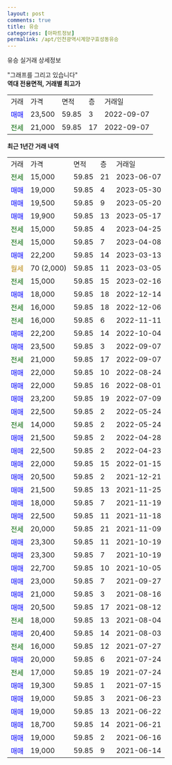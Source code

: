 ```yaml
---
layout: post
comments: true
title: 유승
categories: [아파트정보]
permalink: /apt/인천광역시계양구효성동유승
---
```


유승 실거래 상세정보

<script type="text/javascript">
  google.charts.load('current', {'packages':['line', 'corechart']});
  google.charts.setOnLoadCallback(drawChart);

  function drawChart() {
    var data = new google.visualization.DataTable();
    data.addColumn('date', '거래일');
    data.addColumn('number', "매매");
    data.addColumn('number', "전세");
    data.addColumn('number', "전매");

    data.addRows([[new Date(Date.parse("2023-06-07")), null, 15000, null], [new Date(Date.parse("2023-05-30")), 19000, null, null], [new Date(Date.parse("2023-05-20")), 19500, null, null], [new Date(Date.parse("2023-05-17")), 19900, null, null], [new Date(Date.parse("2023-04-25")), null, 15000, null], [new Date(Date.parse("2023-04-08")), null, 15000, null], [new Date(Date.parse("2023-03-13")), 22200, null, null], [new Date(Date.parse("2023-03-05")), null, null, null], [new Date(Date.parse("2023-02-16")), null, 15000, null], [new Date(Date.parse("2022-12-14")), 18000, null, null], [new Date(Date.parse("2022-12-06")), null, 16000, null], [new Date(Date.parse("2022-11-11")), null, 16000, null], [new Date(Date.parse("2022-10-04")), 22200, null, null], [new Date(Date.parse("2022-09-07")), 23500, null, null], [new Date(Date.parse("2022-09-07")), null, 21000, null], [new Date(Date.parse("2022-08-24")), 22000, null, null], [new Date(Date.parse("2022-08-01")), 22000, null, null], [new Date(Date.parse("2022-07-09")), 23200, null, null], [new Date(Date.parse("2022-05-24")), 22500, null, null], [new Date(Date.parse("2022-05-24")), null, 14000, null], [new Date(Date.parse("2022-04-28")), 21500, null, null], [new Date(Date.parse("2022-04-23")), 22500, null, null], [new Date(Date.parse("2022-01-15")), 22000, null, null], [new Date(Date.parse("2021-12-21")), 20500, null, null], [new Date(Date.parse("2021-11-25")), 21500, null, null], [new Date(Date.parse("2021-11-19")), 18000, null, null], [new Date(Date.parse("2021-11-18")), 22500, null, null], [new Date(Date.parse("2021-11-09")), null, 20000, null], [new Date(Date.parse("2021-10-19")), 23300, null, null], [new Date(Date.parse("2021-10-19")), 23300, null, null], [new Date(Date.parse("2021-10-05")), 22700, null, null], [new Date(Date.parse("2021-09-27")), 23000, null, null], [new Date(Date.parse("2021-08-16")), 21000, null, null], [new Date(Date.parse("2021-08-12")), 20500, null, null], [new Date(Date.parse("2021-08-04")), null, 18000, null], [new Date(Date.parse("2021-08-03")), 20400, null, null], [new Date(Date.parse("2021-07-27")), null, 16000, null], [new Date(Date.parse("2021-07-24")), 20000, null, null], [new Date(Date.parse("2021-07-24")), null, 17000, null], [new Date(Date.parse("2021-07-15")), 19300, null, null], [new Date(Date.parse("2021-06-23")), 19000, null, null], [new Date(Date.parse("2021-06-22")), 19000, null, null], [new Date(Date.parse("2021-06-21")), 18700, null, null], [new Date(Date.parse("2021-06-16")), 19000, null, null], [new Date(Date.parse("2021-06-14")), 19000, null, null]]);

    var options = {
      hAxis: {
        format: 'yyyy/MM/dd'
      },    
      lineWidth: 0,
      pointsVisible: true,    
      title: '최근 1년간 유형별 실거래가 분포',
      legend: { position: 'bottom' }
    };

    var formatter = new google.visualization.NumberFormat({pattern:'###,###'} );
    formatter.format(data, 1);
    formatter.format(data, 2);
    
    setTimeout(function() {
        var chart = new google.visualization.LineChart(document.getElementById('columnchart_material'));
        chart.draw(data, (options));
        document.getElementById('loading').style.display = 'none';
    }, 200);
  }
</script>


<div id="loading" style="z-index:20; display: block; margin-left: 0px">"그래프를 그리고 있습니다"</div>
<div id="columnchart_material" style="width: 95%; margin-left: 0px; display: block"></div>
<!-- contents start -->
<b>역대 전용면적, 거래별 최고가</b>
<table class="sortable">
    <tr>
      <td>거래</td>
      <td>가격</td>
      <td>면적</td>
      <td>층</td>
      <td>거래일</td>
    </tr>
        <tr>
          <td><a style="color: blue">매매</a></td>
          <td>23,500</td>
          <td>59.85</td>
          <td>3</td>
          <td>2022-09-07</td>
        </tr>        
        <tr>
              <td><a style="color: darkgreen">전세</a></td>
              <td>21,000</td>
              <td>59.85</td>
              <td>17</td>
              <td>2022-09-07</td>
            </tr>        
    
</table>

<b>최근 1년간 거래 내역</b>

<table class="sortable">
    <tr>
      <td>거래</td>
      <td>가격</td>
      <td>면적</td>
      <td>층</td>
      <td>거래일</td>
    </tr>
    <tr>
      <td><a style="color: darkgreen">전세</a></td>
      <td>15,000</td>
      <td>59.85</td>
      <td>21</td>
      <td>2023-06-07</td>
    </tr>          <tr>
      <td><a style="color: blue">매매</a></td>
      <td>19,000</td>
      <td>59.85</td>
      <td>4</td>
      <td>2023-05-30</td>
    </tr>          <tr>
      <td><a style="color: blue">매매</a></td>
      <td>19,500</td>
      <td>59.85</td>
      <td>9</td>
      <td>2023-05-20</td>
    </tr>          <tr>
      <td><a style="color: blue">매매</a></td>
      <td>19,900</td>
      <td>59.85</td>
      <td>13</td>
      <td>2023-05-17</td>
    </tr>          <tr>
      <td><a style="color: darkgreen">전세</a></td>
      <td>15,000</td>
      <td>59.85</td>
      <td>4</td>
      <td>2023-04-25</td>
    </tr>          <tr>
      <td><a style="color: darkgreen">전세</a></td>
      <td>15,000</td>
      <td>59.85</td>
      <td>7</td>
      <td>2023-04-08</td>
    </tr>          <tr>
      <td><a style="color: blue">매매</a></td>
      <td>22,200</td>
      <td>59.85</td>
      <td>14</td>
      <td>2023-03-13</td>
    </tr>          <tr>
      <td><a style="color: darkgoldenrod">월세</a></td>
      <td>70 (2,000)</td>
      <td>59.85</td>
      <td>11</td>
      <td>2023-03-05</td>
    </tr>          <tr>
      <td><a style="color: darkgreen">전세</a></td>
      <td>15,000</td>
      <td>59.85</td>
      <td>15</td>
      <td>2023-02-16</td>
    </tr>          <tr>
      <td><a style="color: blue">매매</a></td>
      <td>18,000</td>
      <td>59.85</td>
      <td>18</td>
      <td>2022-12-14</td>
    </tr>          <tr>
      <td><a style="color: darkgreen">전세</a></td>
      <td>16,000</td>
      <td>59.85</td>
      <td>18</td>
      <td>2022-12-06</td>
    </tr>          <tr>
      <td><a style="color: darkgreen">전세</a></td>
      <td>16,000</td>
      <td>59.85</td>
      <td>6</td>
      <td>2022-11-11</td>
    </tr>          <tr>
      <td><a style="color: blue">매매</a></td>
      <td>22,200</td>
      <td>59.85</td>
      <td>14</td>
      <td>2022-10-04</td>
    </tr>          <tr>
      <td><a style="color: blue">매매</a></td>
      <td>23,500</td>
      <td>59.85</td>
      <td>3</td>
      <td>2022-09-07</td>
    </tr>          <tr>
      <td><a style="color: darkgreen">전세</a></td>
      <td>21,000</td>
      <td>59.85</td>
      <td>17</td>
      <td>2022-09-07</td>
    </tr>          <tr>
      <td><a style="color: blue">매매</a></td>
      <td>22,000</td>
      <td>59.85</td>
      <td>10</td>
      <td>2022-08-24</td>
    </tr>          <tr>
      <td><a style="color: blue">매매</a></td>
      <td>22,000</td>
      <td>59.85</td>
      <td>16</td>
      <td>2022-08-01</td>
    </tr>          <tr>
      <td><a style="color: blue">매매</a></td>
      <td>23,200</td>
      <td>59.85</td>
      <td>19</td>
      <td>2022-07-09</td>
    </tr>          <tr>
      <td><a style="color: blue">매매</a></td>
      <td>22,500</td>
      <td>59.85</td>
      <td>2</td>
      <td>2022-05-24</td>
    </tr>          <tr>
      <td><a style="color: darkgreen">전세</a></td>
      <td>14,000</td>
      <td>59.85</td>
      <td>2</td>
      <td>2022-05-24</td>
    </tr>          <tr>
      <td><a style="color: blue">매매</a></td>
      <td>21,500</td>
      <td>59.85</td>
      <td>2</td>
      <td>2022-04-28</td>
    </tr>          <tr>
      <td><a style="color: blue">매매</a></td>
      <td>22,500</td>
      <td>59.85</td>
      <td>2</td>
      <td>2022-04-23</td>
    </tr>          <tr>
      <td><a style="color: blue">매매</a></td>
      <td>22,000</td>
      <td>59.85</td>
      <td>15</td>
      <td>2022-01-15</td>
    </tr>          <tr>
      <td><a style="color: blue">매매</a></td>
      <td>20,500</td>
      <td>59.85</td>
      <td>2</td>
      <td>2021-12-21</td>
    </tr>          <tr>
      <td><a style="color: blue">매매</a></td>
      <td>21,500</td>
      <td>59.85</td>
      <td>13</td>
      <td>2021-11-25</td>
    </tr>          <tr>
      <td><a style="color: blue">매매</a></td>
      <td>18,000</td>
      <td>59.85</td>
      <td>7</td>
      <td>2021-11-19</td>
    </tr>          <tr>
      <td><a style="color: blue">매매</a></td>
      <td>22,500</td>
      <td>59.85</td>
      <td>11</td>
      <td>2021-11-18</td>
    </tr>          <tr>
      <td><a style="color: darkgreen">전세</a></td>
      <td>20,000</td>
      <td>59.85</td>
      <td>21</td>
      <td>2021-11-09</td>
    </tr>          <tr>
      <td><a style="color: blue">매매</a></td>
      <td>23,300</td>
      <td>59.85</td>
      <td>11</td>
      <td>2021-10-19</td>
    </tr>          <tr>
      <td><a style="color: blue">매매</a></td>
      <td>23,300</td>
      <td>59.85</td>
      <td>7</td>
      <td>2021-10-19</td>
    </tr>          <tr>
      <td><a style="color: blue">매매</a></td>
      <td>22,700</td>
      <td>59.85</td>
      <td>10</td>
      <td>2021-10-05</td>
    </tr>          <tr>
      <td><a style="color: blue">매매</a></td>
      <td>23,000</td>
      <td>59.85</td>
      <td>7</td>
      <td>2021-09-27</td>
    </tr>          <tr>
      <td><a style="color: blue">매매</a></td>
      <td>21,000</td>
      <td>59.85</td>
      <td>3</td>
      <td>2021-08-16</td>
    </tr>          <tr>
      <td><a style="color: blue">매매</a></td>
      <td>20,500</td>
      <td>59.85</td>
      <td>17</td>
      <td>2021-08-12</td>
    </tr>          <tr>
      <td><a style="color: darkgreen">전세</a></td>
      <td>18,000</td>
      <td>59.85</td>
      <td>13</td>
      <td>2021-08-04</td>
    </tr>          <tr>
      <td><a style="color: blue">매매</a></td>
      <td>20,400</td>
      <td>59.85</td>
      <td>14</td>
      <td>2021-08-03</td>
    </tr>          <tr>
      <td><a style="color: darkgreen">전세</a></td>
      <td>16,000</td>
      <td>59.85</td>
      <td>12</td>
      <td>2021-07-27</td>
    </tr>          <tr>
      <td><a style="color: blue">매매</a></td>
      <td>20,000</td>
      <td>59.85</td>
      <td>6</td>
      <td>2021-07-24</td>
    </tr>          <tr>
      <td><a style="color: darkgreen">전세</a></td>
      <td>17,000</td>
      <td>59.85</td>
      <td>19</td>
      <td>2021-07-24</td>
    </tr>          <tr>
      <td><a style="color: blue">매매</a></td>
      <td>19,300</td>
      <td>59.85</td>
      <td>1</td>
      <td>2021-07-15</td>
    </tr>          <tr>
      <td><a style="color: blue">매매</a></td>
      <td>19,000</td>
      <td>59.85</td>
      <td>3</td>
      <td>2021-06-23</td>
    </tr>          <tr>
      <td><a style="color: blue">매매</a></td>
      <td>19,000</td>
      <td>59.85</td>
      <td>13</td>
      <td>2021-06-22</td>
    </tr>          <tr>
      <td><a style="color: blue">매매</a></td>
      <td>18,700</td>
      <td>59.85</td>
      <td>14</td>
      <td>2021-06-21</td>
    </tr>          <tr>
      <td><a style="color: blue">매매</a></td>
      <td>19,000</td>
      <td>59.85</td>
      <td>2</td>
      <td>2021-06-16</td>
    </tr>          <tr>
      <td><a style="color: blue">매매</a></td>
      <td>19,000</td>
      <td>59.85</td>
      <td>9</td>
      <td>2021-06-14</td>
    </tr>      </table>
<!-- contents end -->    

